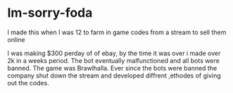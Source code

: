 # Im-sorry-foda
I made this when I was 12 to farm in game codes from a stream to sell them online

I was making $300 perday of of ebay, by the time it was over i made over 2k in a weeks period. The bot eventually malfunctioned and all bots were banned. The game was Brawlhalla. Ever since the bots were banned the company shut down the stream and developed diffrent ,ethodes of giving out the codes.
